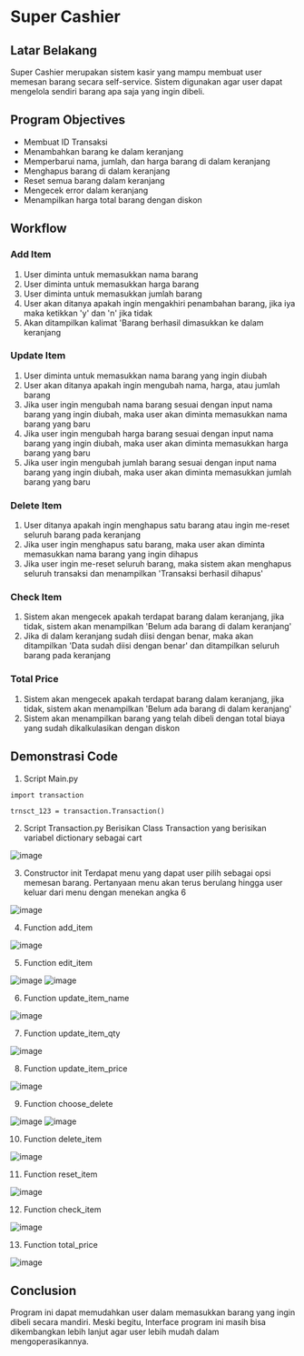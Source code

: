 # Super Cashier

## Latar Belakang
Super Cashier merupakan sistem kasir yang mampu membuat user memesan barang secara self-service. Sistem digunakan agar user dapat mengelola sendiri barang apa saja yang ingin dibeli.

## Program Objectives
 - Membuat ID Transaksi
 - Menambahkan barang ke dalam keranjang
 - Memperbarui nama, jumlah, dan harga barang di dalam keranjang
 - Menghapus barang di dalam keranjang
 - Reset semua barang dalam keranjang
 - Mengecek error dalam keranjang
 - Menampilkan harga total barang dengan diskon

## Workflow
 ### Add Item
 1. User diminta untuk memasukkan nama barang
 2. User diminta untuk memasukkan harga barang
 3. User diminta untuk memasukkan jumlah barang
 4. User akan ditanya apakah ingin mengakhiri penambahan barang, jika iya maka ketikkan 'y' dan 'n' jika tidak
 5. Akan ditampilkan kalimat 'Barang berhasil dimasukkan ke dalam keranjang

 ### Update Item
 1. User diminta untuk memasukkan nama barang yang ingin diubah
 2. User akan ditanya apakah ingin mengubah nama, harga, atau jumlah barang
 3. Jika user ingin mengubah nama barang sesuai dengan input nama barang yang ingin diubah, maka user akan diminta memasukkan nama barang yang baru
 4. Jika user ingin mengubah harga barang sesuai dengan input nama barang yang ingin diubah, maka user akan diminta memasukkan harga barang yang baru
 5. Jika user ingin mengubah jumlah barang sesuai dengan input nama barang yang ingin diubah, maka user akan diminta memasukkan jumlah barang yang baru

 ### Delete Item
 1. User ditanya apakah ingin menghapus satu barang atau ingin me-reset seluruh barang pada keranjang
 2. Jika user ingin menghapus satu barang, maka user akan diminta memasukkan nama barang yang ingin dihapus
 3. Jika user ingin me-reset seluruh barang, maka sistem akan menghapus seluruh transaksi dan menampilkan 'Transaksi berhasil dihapus'

 ### Check Item
 1. Sistem akan mengecek apakah terdapat barang dalam keranjang, jika tidak, sistem akan menampilkan 'Belum ada barang di dalam keranjang'
 2. Jika di dalam keranjang sudah diisi dengan benar, maka akan ditampilkan 'Data sudah diisi dengan benar' dan ditampilkan seluruh barang pada keranjang

 ### Total Price
 1. Sistem akan mengecek apakah terdapat barang dalam keranjang, jika tidak, sistem akan menampilkan 'Belum ada barang di dalam keranjang'
 2. Sistem akan menampilkan barang yang telah dibeli dengan total biaya yang sudah dikalkulasikan dengan diskon


## Demonstrasi Code
1. Script Main.py

```
import transaction

trnsct_123 = transaction.Transaction()
```

2. Script Transaction.py
Berisikan Class Transaction yang berisikan variabel dictionary sebagai cart

![image](https://user-images.githubusercontent.com/65806232/215535667-2791afc1-0409-46d0-8f71-c4193c57c975.png)

3. Constructor init
Terdapat menu yang dapat user pilih sebagai opsi memesan barang. Pertanyaan menu akan terus berulang hingga user keluar dari menu dengan menekan angka 6

![image](https://user-images.githubusercontent.com/65806232/215536629-ea13dee0-90fe-47a9-8e1f-003175d9178d.png)

4. Function add_item

![image](https://user-images.githubusercontent.com/65806232/215538216-dea2befb-1394-4b33-97e8-53f2674dd7b0.png)

5. Function edit_item

![image](https://user-images.githubusercontent.com/65806232/215538456-5b2dace0-2be0-491f-98a6-d39a5dbf9e60.png)
![image](https://user-images.githubusercontent.com/65806232/215538559-9abee20e-46b6-42c4-8b24-bb5b119719f0.png)

6. Function update_item_name

![image](https://user-images.githubusercontent.com/65806232/215538690-2fa3b72f-338b-4eb7-b465-37c9366c6009.png)

7. Function update_item_qty

![image](https://user-images.githubusercontent.com/65806232/215538801-f9a10940-fcae-41e7-841e-9f6322a1cf63.png)

8. Function update_item_price

![image](https://user-images.githubusercontent.com/65806232/215538890-35eadf2c-4a7b-4d7e-8d12-7b173dc98361.png)

9. Function choose_delete

![image](https://user-images.githubusercontent.com/65806232/215539164-72b8982a-4577-4239-a5f9-57587c65191d.png)
![image](https://user-images.githubusercontent.com/65806232/215539193-3ef5a178-56d7-4e9a-a136-92ff88e77970.png)

10. Function delete_item

![image](https://user-images.githubusercontent.com/65806232/215539249-4c9856f2-c43a-4b64-bd8c-6acf00c94170.png)

11. Function reset_item

![image](https://user-images.githubusercontent.com/65806232/215539294-e4c7f3a1-6ff0-46da-bc3f-9c66c061f595.png)

12. Function check_item

![image](https://user-images.githubusercontent.com/65806232/215539363-5439dc20-0f03-4a1d-ac7e-5c17421f72fd.png)

13. Function total_price

![image](https://user-images.githubusercontent.com/65806232/215539418-0422b01e-a0f8-4c7c-94e0-21a2b51a268d.png)


## Conclusion
Program ini dapat memudahkan user dalam memasukkan barang yang ingin dibeli secara mandiri. Meski begitu, Interface program ini masih bisa dikembangkan lebih lanjut agar user lebih mudah dalam mengoperasikannya.
